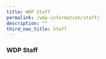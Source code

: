```yaml
---
title: WDP Staff
permalink: /wdp-information/staff/
description: ""
third_nav_title: Staff
---
```

### **WDP Staff**
